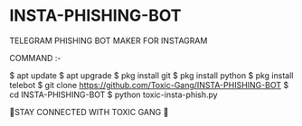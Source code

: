 # INSTA-PHISHING-BOT
TELEGRAM PHISHING BOT MAKER FOR INSTAGRAM

COMMAND :- 

$ apt update 
$ apt upgrade 
$ pkg install git 
$ pkg install python 
$ pkg install telebot
$ git clone https://github.com/Toxic-Gang/INSTA-PHISHING-BOT
$ cd INSTA-PHISHING-BOT
$ python toxic-insta-phish.py

👿STAY CONNECTED WITH TOXIC GANG 👿
